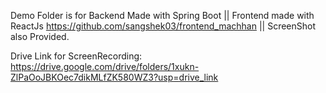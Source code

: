 Demo Folder is for Backend Made with Spring Boot ||
Frontend made with ReactJs https://github.com/sangshek03/frontend_machhan ||
ScreenShot also Provided.

Drive Link for ScreenRecording: https://drive.google.com/drive/folders/1xukn-ZlPaOoJBKOec7dikMLfZK580WZ3?usp=drive_link
